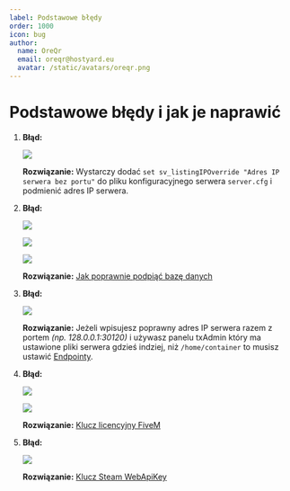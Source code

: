 ```yaml
---
label: Podstawowe błędy
order: 1000
icon: bug
author:
  name: OreQr
  email: oreqr@hostyard.eu
  avatar: /static/avatars/oreqr.png
---
```


# Podstawowe błędy i jak je naprawić

1. **Błąd:**

   ![](/static/fivem/errors/err1.png)

   **Rozwiązanie:** Wystarczy dodać `set sv_listingIPOverride "Adres IP serwera bez portu"` do pliku konfiguracyjnego serwera `server.cfg` i podmienić adres IP serwera.

2. **Błąd:**

   ![](/static/fivem/errors/err2.png)

   ![](/static/fivem/errors/err3.png)

   ![](/static/fivem/errors/err4.png)

   **Rozwiązanie:** [Jak poprawnie podpiąć bazę danych](/fivem/database)

3. **Błąd:**

   ![](/static/fivem/errors/err5.png)

   **Rozwiązanie:** Jeżeli wpisujesz poprawny adres IP serwera razem z portem _(np. 128.0.0.1:30120)_ i używasz panelu txAdmin który ma ustawione pliki serwera gdzieś indziej, niż `/home/container` to musisz ustawić [Endpointy](/fivem/endpoints).

4. **Błąd:**

   ![](/static/fivem/errors/err6.png)

   ![](/static/fivem/errors/err7.png)

   **Rozwiązanie:** [Klucz licencyjny FiveM](/fivem/key)

5. **Błąd:**

   ![](/static/fivem/errors/err8.png)

   **Rozwiązanie:** [Klucz Steam WebApiKey](/fivem/key-steam)
